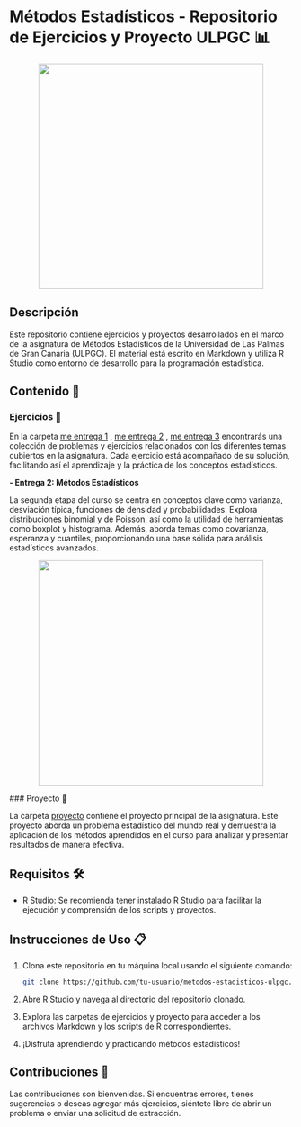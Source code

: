 # Métodos Estadísticos - Repositorio de Ejercicios y Proyecto ULPGC 📊
<p align="center">
    <img src ="https://github.com/AlejandroDavidArzolaSaavedra/metodos-estadisticos-ulpgc/assets/90756437/a8aca4c8-1062-4f78-89db-26e722544e7f" width="400px"/>
</p>

## Descripción

Este repositorio contiene ejercicios y proyectos desarrollados en el marco de la asignatura de Métodos Estadísticos de la Universidad de Las Palmas de Gran Canaria (ULPGC). El material está escrito en Markdown y utiliza R Studio como entorno de desarrollo para la programación estadística.

## Contenido 📂

### Ejercicios 📝

En la carpeta [me entrega 1](me%20entrega%201) , [me entrega 2](me%20entrega%202) , [me entrega 3](me%20entrega%203) encontrarás una colección de problemas y ejercicios relacionados con los diferentes temas cubiertos en la asignatura. Cada ejercicio está acompañado de su solución, facilitando así el aprendizaje y la práctica de los conceptos estadísticos.

**- Entrega 2: Métodos Estadísticos**

La segunda etapa del curso se centra en conceptos clave como varianza, desviación típica, funciones de densidad y probabilidades. Explora distribuciones binomial y de Poisson, así como la utilidad de herramientas como boxplot y histograma. Además, aborda temas como covarianza, esperanza y cuantiles, proporcionando una base sólida para análisis estadísticos avanzados.

<p align="center">
    <img width="400" src="https://github.com/AlejandroDavidArzolaSaavedra/metodos-estadisticos-ulpgc/assets/90756437/ac7a7aa0-e628-4030-9952-bfbfa29819c8">
<p>
### Proyecto 🚀

La carpeta [proyecto](/proyecto) contiene el proyecto principal de la asignatura. Este proyecto aborda un problema estadístico del mundo real y demuestra la aplicación de los métodos aprendidos en el curso para analizar y presentar resultados de manera efectiva.

## Requisitos 🛠️

- R Studio: Se recomienda tener instalado R Studio para facilitar la ejecución y comprensión de los scripts y proyectos.

## Instrucciones de Uso 📋

1. Clona este repositorio en tu máquina local usando el siguiente comando:

    ```bash
    git clone https://github.com/tu-usuario/metodos-estadisticos-ulpgc.git
    ```

2. Abre R Studio y navega al directorio del repositorio clonado.

3. Explora las carpetas de ejercicios y proyecto para acceder a los archivos Markdown y los scripts de R correspondientes.

4. ¡Disfruta aprendiendo y practicando métodos estadísticos!

## Contribuciones 🤝

Las contribuciones son bienvenidas. Si encuentras errores, tienes sugerencias o deseas agregar más ejercicios, siéntete libre de abrir un problema o enviar una solicitud de extracción.
